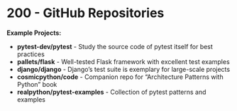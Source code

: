 # 200 - GitHub Repositories

**Example Projects:**

- **pytest-dev/pytest** - Study the source code of pytest itself for best practices
- **pallets/flask** - Well-tested Flask framework with excellent test examples
- **django/django** - Django’s test suite is exemplary for large-scale projects
- **cosmicpython/code** - Companion repo for “Architecture Patterns with Python” book
- **realpython/pytest-examples** - Collection of pytest patterns and examples
